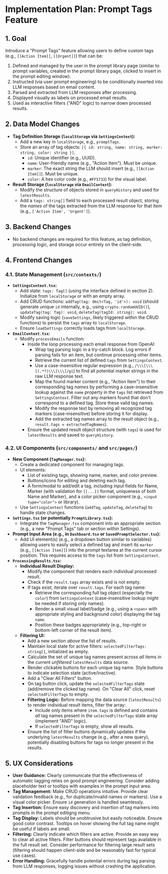 # Implementation Plan: Prompt Tags Feature

## 1. Goal

Introduce a "Prompt Tags" feature allowing users to define custom tags (e.g., `[[Action Item]]`, `[[Urgent]]`) that can be:
1.  Defined and managed by the user in the prompt library page (similar to prompt variables, created in the prompt library page, clicked to insert in the prompt editing window).
2.  Instructed (via user prompt engineering) to be conditionally inserted into LLM responses based on email content.
3.  Parsed and extracted from LLM responses after processing.
4.  Displayed visually as labels on processed email results.
5.  Used as interactive filters ("AND" logic) to narrow down processed results.

## 2. Data Model Changes

*   **Tag Definition Storage (`localStorage` via `SettingsContext`):**
    *   Add a new key in `localStorage`, e.g., `promptTags`.
    *   Store an array of tag objects: `[{ id: string, name: string, marker: string, color: string }]`.
        *   `id`: Unique identifier (e.g., UUID).
        *   `name`: User-friendly name (e.g., "Action Item"). Must be unique.
        *   `marker`: The exact string the LLM should insert (e.g., `[[Action Item]]`). Must be unique.
        *   `color`: A hex color code (e.g., `#FF5733`) for the visual label.
*   **Result Storage (`localStorage` via `EmailContext`):**
    *   Modify the structure of objects stored in `queryHistory` and used for `latestResults`.
    *   Add a `tags: string[]` field to each processed result object, storing the *names* of the tags extracted from the LLM response for that item (e.g., `['Action Item', 'Urgent']`).

## 3. Backend Changes

*   No backend changes are required for this feature, as tag definition, processing logic, and storage occur entirely on the client-side.

## 4. Frontend Changes

### 4.1. State Management (`src/contexts/`)

*   **`SettingsContext.tsx`:**
    *   Add state: `tags: Tag[]` (using the interface defined in section 2). Initialize from `localStorage` or with an empty array.
    *   Add CRUD functions: `addTag(tag: Omit<Tag, 'id'>): void` (should generate unique `id` internally, e.g., using `crypto.randomUUID()`), `updateTag(tag: Tag): void`, `deleteTag(tagId: string): void`.
    *   Modify saving logic (`saveSettings`, likely triggered within the CRUD functions) to persist the `tags` array to `localStorage`.
    *   Ensure `loadSettings` correctly loads tags from `localStorage`.
*   **`EmailContext.tsx`:**
    *   Modify `processEmails` function:
        *   Inside the loop processing each email response from OpenAI:
            *   Wrap tag parsing logic in a try-catch block. Log errors if parsing fails for an item, but continue processing other items.
            *   Retrieve the current list of defined `tags` from `SettingsContext`.
            *   Use a case-insensitive regular expression (e.g., `/\\\[\\\[(.*?)\\\]\\\]/gi`) to find all potential marker strings in the raw LLM response text.
            *   Map the found marker content (e.g., "Action Item") to their corresponding tag *names* by performing a case-insensitive lookup against the `name` property in the `tags` list retrieved from `SettingsContext`. Filter out any markers found that don't correspond to a defined tag. Store these valid tag names.
            *   Modify the response text by removing all recognized tag markers (case-insensitive) before storing it for display.
            *   Add the extracted tag names array to the result object (e.g., `result.tags = extractedTagNames`).
        *   Ensure the updated result object structure (with `tags`) is used for `latestResults` and saved to `queryHistory`.

### 4.2. UI Components (`src/components/` and `src/pages/`)

*   **New Component (`TagManager.tsx`):**
    *   Create a dedicated component for managing tags.
    *   UI elements:
        *   List of existing tags, showing name, marker, and color preview.
        *   Buttons/icons for editing and deleting each tag.
        *   A form/modal to add/edit a tag, including input fields for Name, Marker (with validation for `[[...]]` format, uniqueness of both Name and Marker), and a color picker component (e.g., `<input type="color">` or library).
    *   Use `SettingsContext` functions (`addTag`, `updateTag`, `deleteTag`) to handle state changes.
*   **`Settings.tsx` (or potentially `PromptLibrary.tsx`):**
    *   Integrate the `TagManager.tsx` component into an appropriate section (e.g., a new "Prompt Tags" tab or section within Settings).
*   **Prompt Input Area (e.g., in `Dashboard.tsx` or `SavedPromptSelector.tsx`):**
    *   Add UI element(s) (e.g., a dropdown button similar to variables) allowing users to easily select a defined tag and insert its `marker` (e.g., `[[Action Item]]`) into the prompt textarea at the current cursor position. This requires access to the `tags` list from `SettingsContext`.
*   **`ProcessingResults.tsx`:**
    *   **Individual Result Display:**
        *   Modify the component that renders each individual processed result.
        *   Check if the `result.tags` array exists and is not empty.
        *   If tags exist, iterate over `result.tags`. For each tag name:
            *   Retrieve the corresponding full tag object (especially the `color`) from `SettingsContext` (case-insensitive lookup might be needed if storing only names).
            *   Render a small visual label/badge (e.g., using a `<span>` with appropriate styling and background color) displaying the tag `name`.
            *   Position these badges appropriately (e.g., top-right or bottom-left corner of the result item).
    *   **Filtering UI:**
        *   Add a new section *above* the list of results.
        *   Maintain local state for active filters: `selectedFilterTags: string[]`, initialized as empty.
        *   Calculate the set of unique tag names present across *all* items in the current *unfiltered* `latestResults` data source.
        *   Render clickable buttons for each unique tag name. Style buttons to indicate selection state (active/inactive).
        *   Add a "Clear All Filters" button.
        *   On tag button click, update the `selectedFilterTags` state (add/remove the clicked tag name). On "Clear All" click, reset `selectedFilterTags` to empty.
        *   **Filtering Logic:** Before mapping the data source (`latestResults`) to render individual result items, filter the array:
            *   Include only items where `item.tags` is defined and contains *all* tag names present in the `selectedFilterTags` state array (implement "AND" logic).
            *   If `selectedFilterTags` is empty, show all results.
        *   Ensure the list of filter buttons dynamically updates if the underlying `latestResults` change (e.g., after a new query), potentially disabling buttons for tags no longer present in the results.

## 5. UX Considerations

*   **User Guidance:** Clearly communicate that the effectiveness of automatic tagging relies on good prompt engineering. Consider adding placeholder text or tooltips with examples in the prompt input area.
*   **Tag Management:** Make CRUD operations intuitive. Provide clear validation feedback (e.g., for duplicate/invalid names or markers). Use a visual color picker. Ensure `id` generation is handled seamlessly.
*   **Tag Insertion:** Ensure easy discovery and insertion of tag markers into prompts in the prompt editigng menu.
*   **Tag Display:** Labels should be unobtrusive but easily noticeable. Ensure good color contrast. Tooltips on hover showing the full tag name might be useful if labels are small.
*   **Filtering:** Clearly indicate which filters are active. Provide an easy way to clear all active filters. Filter buttons should represent tags available in the full result set. Consider performance for filtering large result sets (filtering should happen client-side and be reasonably fast for typical use cases).
*   **Error Handling:** Gracefully handle potential errors during tag parsing from LLM responses, logging issues without crashing the application.